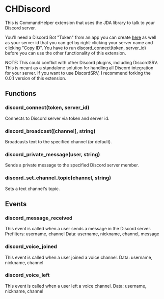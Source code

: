 # CHDiscord

This is CommandHelper extension that uses the JDA library to talk to your Discord server.

You'll need a Discord Bot "Token" from an app you can create [here](https://discordapp.com/developers/applications/me) as well as your server id that you can get by right-clicking your server name and clicking "Copy ID". You have to run discord_connect(token, server_id) before you can use the other functionality of this extension.

NOTE: This could conflict with other Discord plugins, including DiscordSRV. This is meant as a standalone solution for handling all Discord integration for your server. If you want to use DiscordSRV, I recommend forking the 0.0.1 version of this extension.

## Functions

### discord_connect(token, server_id)
Connects to Discord server via token and server id.

### discord_broadcast([channel], string)
Broadcasts text to the specified channel (or default).

### discord_private_message(user, string)
Sends a private message to the specified Discord server member.

### discord_set_channel_topic(channel, string)
Sets a text channel's topic.

## Events

### discord_message_received
This event is called when a user sends a message in the Discord server.
Prefilters: username, channel
Data: username, nickname, channel, message

### discord_voice_joined
This event is called when a user joined a voice channel.
Data: username, nickname, channel

### discord_voice_left
This event is called when a user left a voice channel.
Data: username, nickname, channel